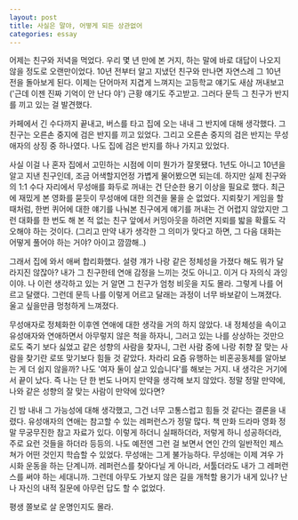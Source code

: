 ```yaml
---
layout: post
title: 사실은 말야, 어떻게 되든 상관없어
categories: essay
---
```


어제는 친구와 저녁을 먹었다. 우리 몇 년 만에 본 거지, 하는 말에 바로 대답이 나오지 않을 정도로 오랜만이었다. 10년 전부터 알고 지냈던 친구와 만나면 자연스레 그 10년 전을 돌아보게 된다. 이제는 단어마저 지겹게 느껴지는 고등학교 얘기도 새삼 꺼내보고 ('근데 이젠 진짜 기억이 안 난다 야') 근황 얘기도 주고받고. 그러다 문득 그 친구가 반지를 끼고 있는 걸 발견했다. 

​카페에서 긴 수다까지 끝내고, 버스를 타고 집에 오는 내내 그 반지에 대해 생각했다. 그 친구는 오른손 중지에 검은 반지를 끼고 있었다. 그리고 오른손 중지의 검은 반지는 무성애자의 상징 중 하나였다. 나도 집에 검은 반지를 하나 가지고 있었다.

​사실 이걸 나 혼자 집에서 고민하는 시점에 이미 뭔가가 잘못됐다. 1년도 아니고 10년을 알고 지낸 친구인데, 조금 어색할지언정 가볍게 물어봤으면 되는데. 하지만 실제 친구와의 1:1 수다 자리에서 무성애를 화두로 꺼내는 건 단순한 용기 이상을 필요로 했다. 최근에 재밌게 본 영화를 묻듯이 무성애에 대한 의견을 물을 순 없었다. 지뢰찾기 게임을 할 때처럼, 한번 퀴어에 대한 얘기를 나눠본 친구에게 얘기를 꺼내는 건 어렵지 않았지만 그런 대화를 한 번도 해 본 적 없는 친구 앞에서 커밍아웃을 하려면 지뢰를 밟을 확률도 각오해야 하는 것이다. (그리고 만약 내가 생각한 그 의미가 맞다고 하면, 그 다음 대화는 어떻게 풀어야 하는 거야? 아이고 깜깜해..)

​그래서 집에 와서 애써 합리화했다. 설령 걔가 나랑 같은 정체성을 가졌다 해도 뭐가 달라지진 않잖아? 내가 그 친구한테 연애 감정을 느끼는 것도 아니고. 이거 다 자의식 과잉이야. 나 이런 생각하고 있는 거 알면 그 친구가 엄청 비웃을 지도 몰라. 그렇게 나를 어르고 달랬다. 그런데 문득 나를 이렇게 어르고 달래는 과정이 너무 바보같이 느껴졌다. 울고 싶을만큼 멍청하게 느껴졌다.

​무성애자로 정체화한 이후엔 연애에 대한 생각을 거의 하지 않았다. 내 정체성을 속이고 유성애자와 연애하면서 아무렇지 않은 척을 하자니, 그러고 있는 나를 상상하는 것만으로도 죽기 보다 싫었고 같은 성향의 사람을 찾자니, 그런 사람 중에 나랑 취향 잘 맞는 사람을 찾기란 로또 맞기보다 힘들 것 같았다. 차라리 요즘 유행하는 비혼공동체를 알아보는 게 더 쉽지 않을까? 나도 '여자 둘이 살고 있습니다'를 해보는 거지. 내 생각은 거기에서 끝이 났다. 즉 나는 단 한 번도 나머지 만약을 생각해 보지 않았다. 정말 정말 만약에, 나와 같은 성향의 잘 맞는 사람이 만약에 있다면?

​긴 밤 내내 그 가능성에 대해 생각했고, 그건 너무 고통스럽고 힘들 것 같다는 결론을 내렸다. 유성애자의 연애는 참고할 수 있는 레퍼런스가 정말 많다. 책 만화 드라마 영화 정말 무궁무진한 참고 자료가 있다. 이렇게 하더니 실패하더라, 저렇게 하니 성공하더라, 주로 요런 것들을 하더라 등등의. 나도 예전엔 그런 걸 보면서 연인 간의 일반적인 제스쳐가 어떤 것인지 학습할 수 있었다. 무성애는 그게 불가능하다. 무성애는 이제 겨우 가시화 운동을 하는 단계니까. 레퍼런스를 찾아다닐 게 아니라, 서툴더라도 내가 그 레퍼런스를 써야 하는 세대니까. 그런데 아무도 가보지 않은 길을 개척할 용기가 내게 있나? 난 나 자신의 내적 질문에 아무런 답도 할 수 없었다.​

평생 쫄보로 살 운명인지도 몰라.